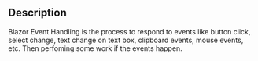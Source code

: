 ## Description
Blazor Event Handling is the process to respond to events like button click, select change, text change on text box, clipboard events, mouse events, etc. Then perfoming some work if the events happen. 
